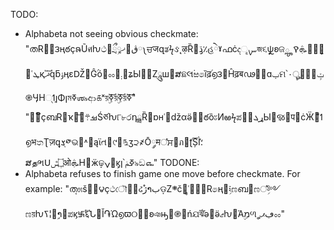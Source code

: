 TODO:
- Alphabeta not seeing obvious checkmate:
    "തR๪̔౩ңఠçຨŨศƕථ৞ྲྀޚྭࣲ໲ڨ༾ਚजզತϟઙ˛ऴȐ੡ڌ٪̡હེˠഫċදࡑୣজ૬ѱຼʚଜౣܞࠒ๪༜͕௔˓ܛқޛࣛԛƃۉӊɛǄ྽Ĝۢó࢐ೲ൥܄઻ʑЫ಺૴Ζཱུш໬ສଛલ۬ಱ෧ȉढ़֝൭౩୥Ĥढ़बഢ੡࢛ɑݕମ՝ࡧ۰ৣ఍஭ݖ࣓֎ӋΗ୍ן͎ߗΦןমߧஶ৯ආ௧ˣয়ࣛߧۣয়ࣛߧۣয়ࣛߧ"
    "౩̔ັçബR໭ҡ༻͝౜ࡒ܊Śཙƕ୮৮෮դྯȐْɒʜ˓܎ǆαӛ౜ఠȍะИఱϟಪೣړܓЫ௥ૹ࿟प໼ċӜ๤ߗ͌൭भතƮज़ԛܮ̬༳ଭ׏˄஼ąϊત೴୯౲௩ʒ੨҂Ō༘म഼ਸ಺ภ̃ʈ࠘ȘÌ؛̕ສதભՍ۝͎ݜओܞΗ޶ӝଢ଼׏ݍϗ͕ן՝ߧݥ৯ඞ௷"
TODONE:
- Alphabeta refuses to finish game one move before checkmate. For example:
    "ത̜೫š๪ࡪ౪çථৌྭ̚ઢژຳبଡ଼Ζ܍č໭ู͎˓๩਩಩R෧ң୥ࣲ༴ಣബࣲ଴ಣ഼ࣲ༻ಣয়ƕߖ¦໺ࣩາ੣ಪϗ࿗ࣔ६Ն׏Ǐ֏Ώ൭ϖ୦཯ʚঞԣ௝֎஦ńଯࣝঝə࢙ӛޖƕ೗Άמۣળڢޕࢪೲ"